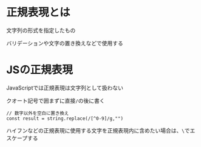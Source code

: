 # 正規表現とは

文字列の形式を指定したもの

バリデーションや文字の置き換えなどで使用する

# JSの正規表現

JavaScriptでは正規表現は文字列として扱わない

クオート記号で囲まずに直接`/`の後に書く

```
// 数字以外を空白に置き換え
const result = string.replace(/[^0-9]/g,"")

```

ハイフンなどの正規表現に使用する文字を正規表現内に含めたい場合は、`\`でエスケープする
